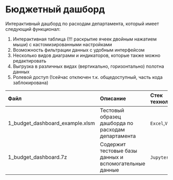# Бюджетный дашборд
Интерактивный дашборд по расходам департамента, который имеет следующий функционал:
1) Интерактивная таблица (!!! раскрытие ячеек двойным нажатием мыши) с кастомизированными настройками
2) Возможность фильтрации данных с удобным интерфейсом
3) Несколько видов диаграмм и индикаторов, которые также можно редактировать
4) Выгрузка в различных видах (вертикально, горизонтально) полотна данных
5) Ролевой доступ (!сейчас отключен т.к. общедоступный, часть кода заблокирована)

| Файл | Описание | Стек технологий | Дополнительно | 
| :---------------------- | :---------------------- | :---------------------- | :---------------------- |
| 1_budget_dashboard_example.xlsm | Тестовый образец дашборда по расходам департамента | `Excel`,`VBA`,`SQL` | Сохранять в любом для вас месте|
| 1_budget_dashboard.7z | Содержит тестовые базы данных и вспомогательные данные | `Jupyter`,`Pandas` | Распаковать в папку "C:\dht_projects\" |